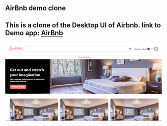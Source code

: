 <h2>AirBnb demo clone<h2>

This is a clone of the Desktop UI of Airbnb.
link to Demo app: <a href="https://airbnb-clone-v1-stark.web.app">AirBnb<a>

<img src="./airbnb.png" alt="HomePage">